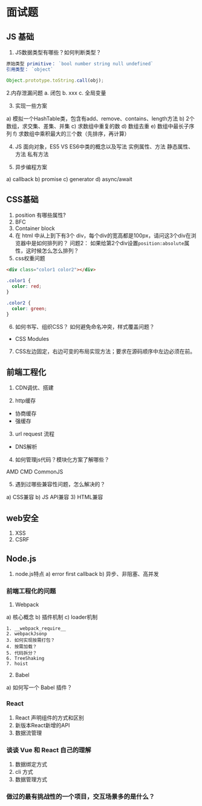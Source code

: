 # 面试题


## JS 基础

1. JS数据类型有哪些？如何判断类型？
```js
原始类型 primitive： `bool number string null undefined`
引用类型： `object`

Object.prototype.toString.call(obj);
```
2.内存泄漏问题
  a. 闭包
  b. xxx
  c. 全局变量

3. 实现一些方案

a) 模拟一个HashTable类，包含有add、remove、contains、length方法
b) 2个数组，求交集、差集、并集
c) 求数组中重复的数
d) 数组去重
e) 数组中最长子序列
f) 求数组中乘积最大的三个数（先排序，再计算）

4. JS 面向对象，ES5 VS ES6中类的概念以及写法
实例属性、方法
静态属性、方法
私有方法

5. 异步编程方案

a) callback
b) promise
c) generator
d) async/await


## CSS基础

1. position 有哪些属性?
2. BFC
3. Container block
4. 在 html 中从上到下有3个 div，每个div的宽高都是100px，请问这3个div在浏览器中是如何排列的？
问题2： 如果给第2个div设置`position:absolute`属性，这时候怎么怎么排列？
5. css权重问题
```html
<div class="color1 color2"></div>
```

```css
.color1 {
  color: red;
}

.color2 {
  color: green;
}
```
6. 如何书写、组织CSS？ 如何避免命名冲突，样式覆盖问题？
  - CSS Modules

7. CSS左边固定，右边可变的布局实现方法；要求在源码顺序中左边必须在前。


## 前端工程化

1. CDN调优、搭建

2. http缓存
- 协商缓存
- 强缓存

3. url request 流程
- DNS解析

4. 如何管理js代码？模块化方案了解哪些？

AMD
CMD
CommonJS

5. 遇到过哪些兼容性问题，怎么解决的？

a) CSS兼容
b) JS API兼容
3) HTML兼容


## web安全

1. XSS
2. CSRF


## Node.js

1. node.js特点
a) error first callback
b) 异步、非阻塞、高并发



### 前端工程化的问题

1. Webpack

a) 核心概念
b) 插件机制
c) loader机制

```
1. __webpack_require__
2. webpackJsonp
3. 如何实现按需打包？
4. 按需加载？
5. 代码拆分？
6. TreeShaking
7. hoist
```

2. Babel

a) 如何写一个 Babel 插件？



### React
1. React 声明组件的方式和区别
2. 新版本React新增的API
3. 数据流管理


### 谈谈 Vue 和 React 自己的理解

1. 数据绑定方式
2. cli 方式
3. 数据管理方式


### 做过的最有挑战性的一个项目，交互场景多的是什么？


